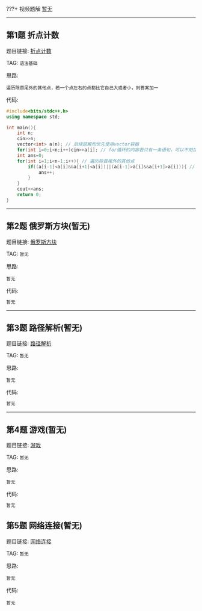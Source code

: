 ???+ 视频题解
    [暂无]()

- - - - - -

## 第1题 折点计数

题目链接: [折点计数](http://118.190.20.162/view.page?gpid=T42)

TAG: `语法基础`

思路:

`遍历除首尾外的其他点，若一个点左右的点都比它自己大或者小，则答案加一`

代码:

```cpp
#include<bits/stdc++.h>
using namespace std;

int main(){
    int n;
    cin>>n;
    vector<int> a(n); // 后续题解均优先使用vector容器
    for(int i=0;i<n;i++)cin>>a[i]; // for循环的内容若只有一条语句，可以不用加大括号，后续不再提示
    int ans=0;
    for(int i=1;i<n-1;i++){ // 遍历除首尾外的其他点
        if((a[i-1]<a[i]&&a[i+1]<a[i])||(a[i-1]>a[i]&&a[i+1]>a[i])){ // 左右的点和自己进行比较
            ans++;
        }
    }
    cout<<ans;
    return 0;
}
```

- - - - - -

## 第2题 俄罗斯方块(暂无)

题目链接: [俄罗斯方块](http://118.190.20.162/view.page?gpid=T41)

TAG: `暂无`

思路:

`暂无`

代码:

```cpp
暂无
```

- - - - - -

## 第3题 路径解析(暂无)

题目链接: [路径解析](http://118.190.20.162/view.page?gpid=T40)

TAG: `暂无`

思路:

`暂无`

代码:

```cpp
暂无
```

- - - - - -

## 第4题 游戏(暂无)

题目链接: [游戏](http://118.190.20.162/view.page?gpid=T39)

TAG: `暂无`

思路:

`暂无`

代码:

```cpp
暂无
```

## 第5题 网络连接(暂无)

题目链接: [网络连接](http://118.190.20.162/view.page?gpid=T38)

TAG: `暂无`

思路:

`暂无`

代码:

```???+ 视频题解
暂无
```
